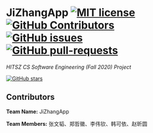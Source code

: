 # JiZhangApp [![MIT license](https://img.shields.io/github/license/STaoZWT/JiZhangApp?style=plastic)](https://github.com/STaoZWT/JiZhangApp/blob/master/LICENSE)    [![GitHub Contributors](https://img.shields.io/github/contributors/STaoZWT/JiZhangApp?style=plastic)](https://github.com/STaoZWT/JiZhangApp/graphs/contributors)    [![GitHub issues](https://img.shields.io/github/issues/STaoZWT/JiZhangApp?style=plastic)](https://GitHub.com/STaoZWT/JiZhangApp/issues/)    [![GitHub pull-requests](https://img.shields.io/github/issues-pr/STaoZWT/JiZhangApp?style=plastic)](https://GitHub.com/STaoZWT/JiZhangApp/pull/)

*HITSZ CS Software Engineering (Fall 2020) Project*

[![GitHub stars](https://img.shields.io/github/stars/STaoZWT/JiZhangApp?style=social)](https://github.com/STaoZWT/JiZhangApp/stargazers)

## Contributors

**Team Name:** JiZhangApp 

**Team Members:** 张文韬、郑哲徽、李伟钦、韩可依、赵昕圆
